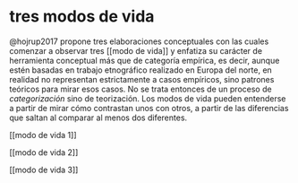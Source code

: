 # tres modos de vida
@hojrup2017 propone tres elaboraciones conceptuales con las cuales comenzar a observar tres [[modo de vida]] y enfatiza su carácter de herramienta conceptual más que de categoría empírica, es decir, aunque estén basadas en trabajo etnográfico realizado en Europa del norte, en realidad no representan estrictamente a casos empíricos, sino patrones teóricos para mirar esos casos. No se trata entonces de un proceso de *categorización* sino de teorización. Los modos de vida pueden entenderse a partir de mirar cómo contrastan unos con otros, a partir de las diferencias que saltan al comparar al menos dos diferentes.

[[modo de vida 1]]

[[modo de vida 2]]

[[modo de vida 3]]
